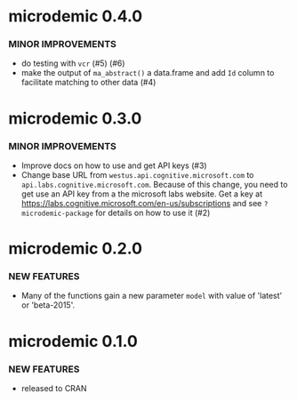 microdemic 0.4.0
================

### MINOR IMPROVEMENTS

* do testing with `vcr` (#5) (#6)
* make the output of `ma_abstract()` a data.frame and add `Id` column to 
facilitate matching to other data (#4)

microdemic 0.3.0
================

### MINOR IMPROVEMENTS

* Improve docs on how to use and get API keys (#3)
* Change base URL from `westus.api.cognitive.microsoft.com` to `api.labs.cognitive.microsoft.com`. Because of this change, you need to get use an API key from a the microsoft labs website. Get a key at <https://labs.cognitive.microsoft.com/en-us/subscriptions> and see `?microdemic-package` for details on how to use it (#2)


microdemic 0.2.0
================

### NEW FEATURES

* Many of the functions gain a new parameter `model` with value of 
'latest' or 'beta-2015'. 


microdemic 0.1.0
================

### NEW FEATURES

* released to CRAN
